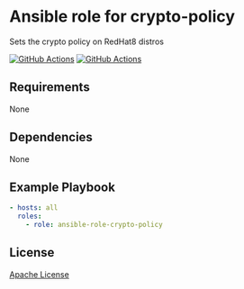 Ansible role for crypto-policy
==================================

Sets the crypto policy on RedHat8 distros

[![GitHub Actions](https://github.com/mongodb-ansible-roles/ansible-role-crypto-policy/workflows/Molecule%20Test/badge.svg)](https://github.com/mongodb-ansible-roles/ansible-role-crypto-policy/actions?query=workflow%3A%22Molecule+Test%22)
[![GitHub Actions](https://github.com/mongodb-ansible-roles/ansible-role-crypto-policy/workflows/Release/badge.svg)](https://github.com/mongodb-ansible-roles/ansible-role-crypto-policy/actions?query=workflow%3A%22Release%22)


Requirements
------------

None

Dependencies
------------

None

Example Playbook
----------------

```yaml
- hosts: all
  roles:
    - role: ansible-role-crypto-policy
```

License
-------

[Apache License](LICENSE)
